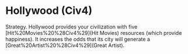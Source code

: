 # Hollywood (Civ4)

Strategy.
Hollywood provides your civilization with five [Hit%20Movies%20%28Civ4%29](Hit Movies) resources (which provide happiness). It increases the odds that its city will generate a [Great%20Artist%20%28Civ4%29](Great Artist).